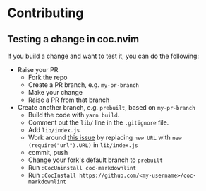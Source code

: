 # Contributing

## Testing a change in coc.nvim

If you build a change and want to test it, you can do the following:

- Raise your PR
  - Fork the repo
  - Create a PR branch, e.g. `my-pr-branch`
  - Make your change
  - Raise a PR from that branch
- Create another branch, e.g. `prebuilt`, based on `my-pr-branch`
  - Build the code with `yarn build`.
  - Comment out the `lib/` line in the `.gitignore` file.
  - Add `lib/index.js`
  - Work around [this issue][] by replacing `new URL` with `new (require("url").URL)` in `lib/index.js`
  - commit, push
  - Change your fork's default branch to `prebuilt`
  - Run `:CocUninstall coc-markdownlint`
  - Run `:CocInstall https://github.com/<my-username>/coc-markdownlint`

[this issue]: https://github.com/fannheyward/coc-markdownlint/issues/446#issuecomment-928576266
